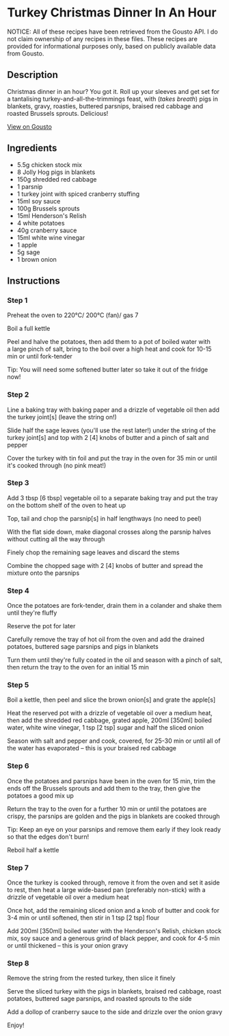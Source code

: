 # Turkey Christmas Dinner In An Hour

NOTICE: All of these recipes have been retrieved from the Gousto API. I do not claim ownership of any recipes in these files. These recipes are provided for informational purposes only, based on publicly available data from Gousto.

## Description

Christmas dinner in an hour? You got it. Roll up your sleeves and get set for a tantalising turkey-and-all-the-trimmings feast, with (*takes breath*) pigs in blankets, gravy, roasties, buttered parsnips, braised red cabbage and roasted Brussels sprouts. Delicious!

[View on Gousto](https://www.gousto.co.uk/recipes/cookbook/turkey-christmas-dinner-in-an-hour)

## Ingredients

- 5.5g chicken stock mix
- 8 Jolly Hog pigs in blankets
- 150g shredded red cabbage
- 1 parsnip
- 1 turkey joint with spiced cranberry stuffing
- 15ml soy sauce
- 100g Brussels sprouts
- 15ml Henderson's Relish
- 4 white potatoes
- 40g cranberry sauce
- 15ml white wine vinegar
- 1 apple
- 5g sage
- 1 brown onion

## Instructions


### Step 1

Preheat the oven to 220°C/ 200°C (fan)/ gas 7

Boil a full kettle

Peel and halve the potatoes, then add them to a pot of boiled water with a large pinch of salt, bring to the boil over a high heat and cook for 10-15 min or until fork-tender

Tip: You will need some softened butter later so take it out of the fridge now!


### Step 2

Line a baking tray with baking paper and a drizzle of vegetable oil then add the turkey joint<span class="text-danger">[s]</span> (leave the string on!)

Slide half the sage leaves (you'll use the rest later!) under the string of the turkey joint<span class="text-danger">[s]</span> and top with 2 <span class="text-danger">[4]</span> knobs of butter and a pinch of salt and pepper

Cover the turkey with tin foil and put the tray in the oven for 35 min or until it's cooked through (no pink meat!)


### Step 3

Add 3 tbsp<span class="text-danger"> [6 tbsp]</span> vegetable oil to a separate baking tray and put the tray on the bottom shelf of the oven to heat up

Top, tail and chop the parsnip<span class="text-danger">[s] </span>in half lengthways (no need to peel)

With the flat side down, make diagonal crosses along the parsnip halves without cutting all the way through

Finely chop the remaining sage leaves and discard the stems

Combine the chopped sage with 2 <span class="text-danger">[4]</span> knobs of butter and spread the mixture onto the parsnips


### Step 4

Once the potatoes are fork-tender, drain them in a colander and shake them until they're fluffy

Reserve the pot for later

Carefully remove the tray of hot oil from the oven and add the drained potatoes, buttered sage parsnips and pigs in blankets

Turn them until they're fully coated in the oil and season with a pinch of salt, then return the tray to the oven for an initial 15 min


### Step 5

Boil a kettle, then peel and slice the brown onion<span class="text-danger">[s]</span> and grate the apple<span class="text-danger">[s]</span>

Heat the reserved pot with a drizzle of vegetable oil over a medium heat, then add the shredded red cabbage, grated apple, 200ml <span class="text-danger">[350ml]</span> boiled water, white wine vinegar, 1 tsp <span class="text-danger">[2 tsp]</span> sugar and half the sliced onion

Season with salt and pepper and cook, covered, for 25-30 min or until all of the water has evaporated – this is your braised red cabbage


### Step 6

Once the potatoes and parsnips have been in the oven for 15 min, trim the ends off the Brussels sprouts and add them to the tray, then give the potatoes a good mix up

Return the tray to the oven for a further 10 min or until the potatoes are crispy, the parsnips are golden and the pigs in blankets are cooked through

Tip: Keep an eye on your parsnips and remove them early if they look ready so that the edges don't burn!

Reboil half a kettle


### Step 7

Once the turkey is cooked through, remove it from the oven and set it aside to rest, then heat a large wide-based pan (preferably non-stick) with a drizzle of vegetable oil over a medium heat

Once hot, add the remaining sliced onion and a knob of butter and cook for 3-4 min or until softened, then stir in 1 tsp <span class="text-danger">[2 tsp]</span> flour

Add 200ml <span class="text-danger">[350ml]</span> boiled water with the Henderson's Relish, chicken stock mix, soy sauce and a generous grind of black pepper, and cook for 4-5 min or until thickened – this is your onion gravy

### Step 8

Remove the string from the rested turkey, then slice it finely

Serve the sliced turkey with the pigs in blankets, braised red cabbage, roast potatoes, buttered sage parsnips, and roasted sprouts to the side

Add a dollop of cranberry sauce to the side and drizzle over the onion gravy

Enjoy!

